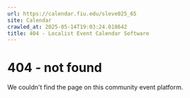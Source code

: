 ```yaml
---
url: https://calendar.fiu.edu/sleve025_65
site: Calendar
crawled_at: 2025-05-14T19:03:24.018642
title: 404 - Localist Event Calendar Software
---
```


# 404 - not found
We couldn't find the page on this community event platform.
